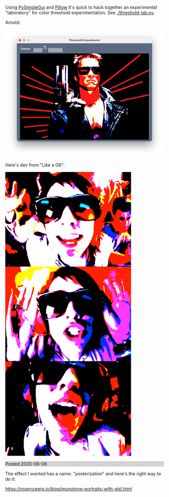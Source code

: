 Using [PySimpleGui](https://pysimplegui.readthedocs.io/en/latest/) and [Pillow](https://pypi.org/project/Pillow/) it's quick to hack together an experimental "laboratory" for color threshold experimentation. See [./threshold-lab.py](./threshold_lab.py).

Arnold:

![terminator_thresh](./terminator_thresh.png)

Here's dev from "Like a G6":

![dev_thresh](./dev_thresh.png)

<div style="background:lightgrey; width:100%">Posted 2020-06-08</div>

The effect I wanted has a name: "posterization" and here's the right way to do it:

https://rosenzweig.io/blog/monotone-portraits-with-glsl.html
